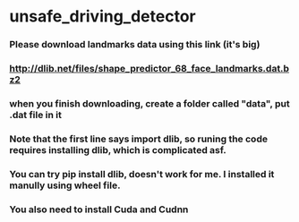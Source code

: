 # unsafe_driving_detector

### Please download landmarks data using this link (it's big)
### http://dlib.net/files/shape_predictor_68_face_landmarks.dat.bz2

### when you finish downloading, create a folder called "data", put .dat file in it

### Note that the first line says import dlib, so runing the code requires installing dlib, which is complicated asf. 
### You can try pip install dlib, doesn't work for me. I installed it manully using wheel file.
### You also need to install Cuda and Cudnn

